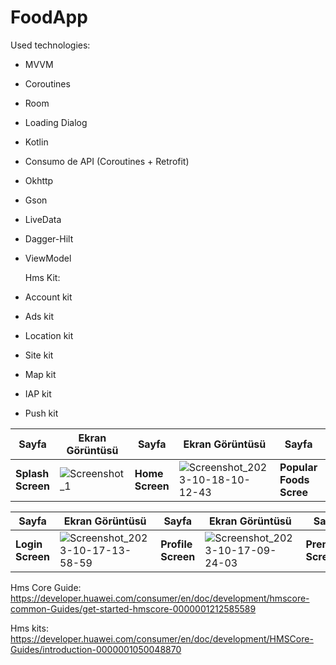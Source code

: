 # FoodApp

Used technologies:                                                          

- MVVM 
- Coroutines
- Room
- Loading Dialog
- Kotlin
- Consumo de API (Coroutines + Retrofit)
- Okhttp
- Gson
- LiveData
- Dagger-Hilt
- ViewModel

  Hms Kit:
- Account kit
- Ads kit
- Location kit
- Site kit
- Map kit
- IAP kit
- Push kit

  

| Sayfa           | Ekran Görüntüsü                                                 | Sayfa           | Ekran Görüntüsü                                                 | Sayfa           | Ekran Görüntüsü                                                 | Sayfa           | Ekran Görüntüsü                                                 | Sayfa           | Ekran Görüntüsü                                             |   
| --------------- | -------------------------------------------------------------- | --------------- | -------------------------------------------------------------- | --------------- | -------------------------------------------------------------- | --------------- | -------------------------------------------------------------- | --------------- | -------------------------------------------------------------- |
| **Splash Screen** | ![Screenshot_1](https://github.com/ayberktmn/FoodApp/assets/83671296/7e3d99fd-5c1f-478c-b909-1043e379e58e) | **Home Screen**  |![Screenshot_2023-10-18-10-12-43](https://github.com/ayberktmn/HmsFoodApp/assets/83671296/c6c9f078-1c8f-4c3e-9b26-755f8275a030) | **Popular Foods Scree**   |![Screenshot_2023-10-17-09-24-54](https://github.com/ayberktmn/HmsFoodApp/assets/83671296/c41ba136-9ed0-4115-8ad2-cab8f7457a35) | **Favorite Foods Screen**| ![Screenshot_2023-10-17-09-23-55](https://github.com/ayberktmn/HmsFoodApp/assets/83671296/c41380f2-5981-4789-a9fa-59cf6b204e59) |**Food Description Screen**|![Screenshot_2023-10-17-13-53-30](https://github.com/ayberktmn/HmsFoodApp/assets/83671296/90261fe9-b0ec-4874-bd4d-66f4baaf4123) |


| Sayfa           | Ekran Görüntüsü                                                 | Sayfa           | Ekran Görüntüsü                                                 | Sayfa           | Ekran Görüntüsü                                                 | Sayfa           | Ekran Görüntüsü                                                 | Sayfa           | Ekran Görüntüsü                                             |   
| --------------- | -------------------------------------------------------------- | --------------- | -------------------------------------------------------------- | --------------- | -------------------------------------------------------------- | --------------- | -------------------------------------------------------------- | --------------- | -------------------------------------------------------------- |
| **Login Screen** | ![Screenshot_2023-10-17-13-58-59](https://github.com/ayberktmn/HmsFoodApp/assets/83671296/518ca41a-bb12-4a2d-856c-42c194c2ff0d)| **Profile Screen**  | ![Screenshot_2023-10-17-09-24-03](https://github.com/ayberktmn/HmsFoodApp/assets/83671296/f581dc85-c54a-4f36-958b-6e7902c3d3b6)| **Premıum Screen**   | ![Screenshot_2023-10-17-13-53-09](https://github.com/ayberktmn/HmsFoodApp/assets/83671296/6fa19738-4728-4f68-9552-684f8683727a)| **Map Screen**|![Screenshot_2023-10-17-09-28-15](https://github.com/ayberktmn/HmsFoodApp/assets/83671296/d4d4dcb2-acf3-43ee-be10-d6f158998b95) |**Push Screen**|![Screenshot_2023-10-18-10-25-19](https://github.com/ayberktmn/HmsFoodApp/assets/83671296/1c60fae5-a5c2-4dc8-a4a2-18888c08fd2e)|

Hms Core Guide: https://developer.huawei.com/consumer/en/doc/development/hmscore-common-Guides/get-started-hmscore-0000001212585589

Hms kits: https://developer.huawei.com/consumer/en/doc/development/HMSCore-Guides/introduction-0000001050048870

